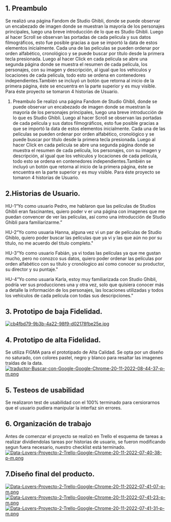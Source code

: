 ## 1. Preambulo
Se realizó una página Fandom de Studio Ghibli, donde se puede observar
un encabezado de imagen donde se muestran la mayoría de los personajes 
principales, luego una breve introducción de lo que es Studio Ghibli.
Luego al hacer Scroll se observan las portadas de cada pelicula y sus datos
filmográficos, esto fue posible gracias a que se importó la data de estos elementos
inicialmente. Cada una de las peliculas se pueden ordenar por orden alfabético, cronológico y se puede
buscar por título desde la primera tecla presionada. Luego al hacer Click en cada pelicula se abre una 
segunda página donde se muestra el resumen de cada película, los personajes, con su imagen 
y descripción, al igual que los vehiculos y locaciones de cada película, todo esto se ordena en 
contenedores independientes.También se incluyó un botón que retorna al inicio de la primera página, 
éste se encuentra en la parte superior y es muy visible. 
Para éste proyecto se tomaron 4 historias de Usuario.
1. Preambulo
Se realizó una página Fandom de Studio Ghibli, donde se puede observar
un encabezado de imagen donde se muestran la mayoría de los personajes 
principales, luego una breve introducción de lo que es Studio Ghibli.
Luego al hacer Scroll se observan las portadas de cada pelicula y sus datos
filmográficos, esto fue posible gracias a que se importó la data de estos elementos
inicialmente. Cada una de las peliculas se pueden ordenar por orden alfabético, cronológico y se puede
buscar por título desde la primera tecla presionada. Luego al hacer Click en cada pelicula se abre una 
segunda página donde se muestra el resumen de cada película, los personajes, con su imagen 
y descripción, al igual que los vehiculos y locaciones de cada película, todo esto se ordena en 
contenedores independientes.También se incluyó un botón que retorna al inicio de la primera página, 
éste se encuentra en la parte superior y es muy visible. 
Para éste proyecto se tomaron 4 historias de Usuario.

## 2.Historias de Usuario.

HU-1“Yo como usuario Pedro, me hablaron que las películas de Studios Ghibli eran fascinantes, quiero poder v er una página con imagenes 
que me puedan convencer de ver las películas, así como una introducción de Studio Ghibli para familiarizarme.”

HU-2“Yo como usuaria Hanna, alguna vez vi un par de películas de Studio Ghiblo, quiero poder buscar las películas que ya vi y las que aún no 
por su título, no me acuerdo del titulo completo."

HU-3“Yo como usuario Fabián, ya vi todas las películas ya que me gustan mucho, pero no conozco sus datos, quiero poder ordenar las películas por orden
alfabético con su título y cronólogico así como conocer su productor, su director y su puntaje."

HU-4“Yo como usuaria Karla, estoy muy familiarizada con Studio Ghibli, podría ver sus producciones una y otra vez, solo que quisiera conocer más a detalle
la información de los personajes, las locaciones utilizadas y todos los vehículos de cada película con todas sus descripciones."

## 3. Prototipo de baja Fidelidad.
[![cb4fbd79-9b3b-4a22-98f9-d02178fbe25e.jpg](https://i.postimg.cc/htVJRdrr/cb4fbd79-9b3b-4a22-98f9-d02178fbe25e.jpg)](https://postimg.cc/3kJrgWz4)


## 4. Prototipo de alta Fidelidad.
Se utiliza FIGMA para el prototipado de Alta Calidad.
Se opta por un diseño no saturado, con colores pastel, negro y blanco para resaltar las imagenes traídas de la data.
[![traductor-Buscar-con-Google-Google-Chrome-20-11-2022-08-44-37-p-m.png](https://i.postimg.cc/g0cjfk2t/traductor-Buscar-con-Google-Google-Chrome-20-11-2022-08-44-37-p-m.png)](https://postimg.cc/BjyJF3D2)

## 5. Testeos de usabilidad
Se realizaron test de usabilidad con el 100% terminado para cersiorarnos que el usuario pudiera manipular la interfaz sin errores.

## 6. Organización de trabajo
Antes de comenzar el proyecto se realizó en Trello el esquema de tareas a realizar dividiendolas tareas por historias de usuario, se fueron
modificando segun fuera necesario, nuestro checklist está terminado.
[![Data-Lovers-Proyecto-2-Trello-Google-Chrome-20-11-2022-07-40-38-p-m.png](https://i.postimg.cc/fWpGfKyL/Data-Lovers-Proyecto-2-Trello-Google-Chrome-20-11-2022-07-40-38-p-m.png)](https://postimg.cc/XXK1V9wS)

## 7.Diseño final del producto.
[![Data-Lovers-Proyecto-2-Trello-Google-Chrome-20-11-2022-07-41-07-p-m.png](https://i.postimg.cc/g0VLPZYp/Data-Lovers-Proyecto-2-Trello-Google-Chrome-20-11-2022-07-41-07-p-m.png)](https://postimg.cc/xkd1vqJp)
[![Data-Lovers-Proyecto-2-Trello-Google-Chrome-20-11-2022-07-41-23-p-m.png](https://i.postimg.cc/26pycdgm/Data-Lovers-Proyecto-2-Trello-Google-Chrome-20-11-2022-07-41-23-p-m.png)](https://postimg.cc/670BTZ91)
[![Data-Lovers-Proyecto-2-Trello-Google-Chrome-20-11-2022-07-41-31-p-m.png](https://i.postimg.cc/SQ6dGDHS/Data-Lovers-Proyecto-2-Trello-Google-Chrome-20-11-2022-07-41-31-p-m.png)](https://postimg.cc/5jt84qxT)




